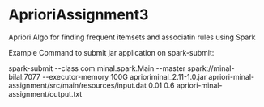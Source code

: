 # AprioriAssignment3

Apriori Algo for finding frequent itemsets and associatin rules using Spark

Example Command to submit jar application on spark-submit:

spark-submit --class com.minal.spark.Main --master spark://minal-bilal:7077 --executor-memory 100G aprioriminal_2.11-1.0.jar apriori-minal-assignment/src/main/resources/input.dat 0.01 0.6 apriori-minal-assignment/output.txt
